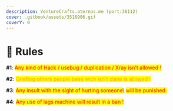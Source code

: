 ```yaml
---
description: VentureCrafts.aternos.me (port:36112)
cover: .gitbook/assets/3516906.gif
coverY: 0
---
```


# 💠 Rules

**#1**: <mark style="color:red;">Any kind of Hack / usebug / duplication / Xray isn't allowed !</mark>

**#2**: <mark style="color:orange;">Griefing others people base wich isn't claim is allowed !</mark>

**#3**: <mark style="color:red;">Any insult with the sight of hurting someone</mark>\ <mark style="color:red;">will be punished.</mark>

**#4**: <mark style="color:red;">Any use of lags machine will result in a ban !</mark>
